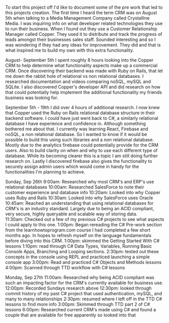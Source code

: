 To start this project off I'd like to document some of the pre work that led to this projects creation. The first time I heard the term CRM was on August 5th when talking to a Media Management Company called Crystalline Media. I was inquiring info on what developer related technologies they use to run their business. When I found out they use a Customer Relationship Manager called Copper. They used it to distribute and track the progress of leads amongst their businesses sales staff. Sounded interesting and so I was wondering if they had any ideas for improvement. They did and that is what inspired me to build my own with this extra functionality.

August- September 5th I spent roughly 8 hours looking into the Copper CRM to help determine what functionality aspects make up a commercial CRM. Once discovering their backend was made with Ruby on Rails, that let me down the rabbit hole of relational vs non relational databases. I researched documentation and videos comparing noSQL, mySQL and SQLite. I also discovered Copper's developer API and did research on how that could potentially help implement the additional functionality my friends business was looking for.

September 5th - 19th I did over 4 hours of additional research. I now knew that Copper used the Ruby on Rails relational database structure in their backend software. I could have just went back to C#, a similarly relational database I have experience and confidence in. Although something bothered me about that. I currently was learning React, Firebase and noSQL, a non relational database. So I wanted to know if it would be possible to build this using such libraries and a non relational database. Mostly due to the analytics firebase could potentially provide for the CRM users. Also to build clarity on when and why to use each different type of database. While its becoming clearer this is a topic I am still doing further research on. Lastly I discovered firebase also gives the functionality to securely assign admin users which would come in handy for the functionalities I'm planning to achieve.

Sunday, Sep 26th
9:00am: Researched why most CRM's and ERP's use relational databases
10:00am: Researched SalesForce to note their customer experience and database info
10:20am: Looked into why Copper uses Ruby and Rails
10:30am: Looked into why SalesForce uses Oracle
10:45am: Reached an understanding that using relational databases for CRM's is an industry standard. Largely due to being an ACID compliant, very secure, highly queryable and scalable way of storing data.  
11:30am: Checked out a few of my previous C# projects to see what aspects I could apply to this one.
1:00pm: Began rereading the C# Pre-work section from the learnhowtoprogram.com course I had completed a few short months ago. In hopes to refresh myself on the language fundamentals before diving into this CRM.
1:00pm: skimmed the Getting Started With C# lessons
1:10pm: read through C# Data Types, Variables, Running Basic Console Apps, Branching and Looping sections.
2:30pm: tested out these concepts in the console using REPL and practiced launching a simple console app
3:00pm: Read and practiced C# Objects and Methods lessons
4:00pm: Scanned through TTD workflow with C# lessons

Monday, Sep 27th 
11:00am: Researched why being ACID compliant was such an impacting factor for the CRM's currently available for business use.
12:00pm: Recorded Sundays research above
12:30pm: looked through commit history of my past C# project that used authentication, mySQL, and many to many relationships
2:30pm: resumed where I left off in the TTD C# lessons to find more info
3:00pm: Skimmed through TTD part 2 of C# lessons
6:00pm: Researched current CRM's made using C# and found a couple that are available for free apparently so looked into that